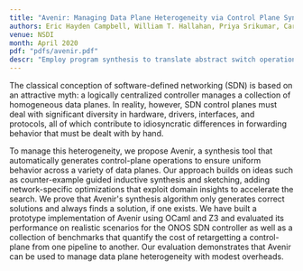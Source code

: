 ```yaml
---
title: "Avenir: Managing Data Plane Heterogeneity via Control Plane Synthesis"
authors: Eric Hayden Campbell, William T. Hallahan, Priya Srikumar, Carmelo Cascone, Jed Liu, Vignesh Ramamurthy, Hossein Hojjat, Ruzica Piskac, Robert Soulé, J. Nathan Foster
venue: NSDI
month: April 2020 
pdf: "pdfs/avenir.pdf"
descr: "Employ program synthesis to translate abstract switch operations into target switch operations"
--- 
```


The classical conception of software-defined networking (SDN) is based
on an attractive myth: a logically centralized controller manages a
collection of homogeneous data planes. In reality, however, SDN
control planes must deal with significant diversity in hardware,
drivers, interfaces, and protocols, all of which contribute to
idiosyncratic differences in forwarding behavior that must be dealt
with by hand.

To manage this heterogeneity, we propose Avenir, a synthesis tool
that automatically generates control-plane operations to ensure
uniform behavior across a variety of data planes. Our approach builds
on ideas such as counter-example guided inductive synthesis and
sketching, adding network-specific optimizations that exploit domain
insights to accelerate the search. We prove that Avenir's synthesis
algorithm only generates correct solutions and always finds a
solution, if one exists. We have built a prototype implementation
of Avenir using OCaml and Z3 and evaluated its performance on
realistic scenarios for the ONOS SDN controller as well as a
collection of benchmarks that quantify the cost of retargetting a
control-plane from one pipeline to another. Our evaluation
demonstrates that Avenir can be used to manage data plane
heterogeneity with modest overheads.

